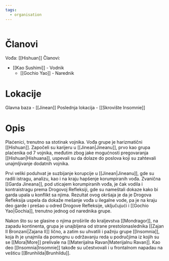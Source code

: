 ```yaml
---
tags:
  - organisation
---
```

```table-of-contents
```

# Članovi

Vođa: [[Hishuan]]
Članovi:
- [[Kao Sushimi]] - Vodnik
	- [[Gochio Yao]] - Narednik

# Lokacije

Glavna baza - [[Jinean]]
Poslednja lokacija - [[Skrovište Insomnie]]

# Opis

Plaćenici, trenutno sa stotinak vojnika. Vođa grupe je harizmatični [[Hishuan]]. Započeli su karijeru u [[Jinean|Jineanu]], prvo kao grupa plaćenika od 7 vojnika, međutim zbog jake mogućnosti pregovaranja [[Hishuan|Hishuana]], uspevali su da dolaze do poslova koji su zahtevali unajmljivanje dodatnih vojnika.

Prvi veliki poduhvat je suzbijanje korupcije u [[Jinean|Jineanu]], gde su radili istragu, analizu, kao i na kraju hapšenje korumpiranih vođa. Zvanična [[Garda Jineana]], pod uticajem korumpiranih vođa, je čak vodila i kontraistragu prema Drogovoj Refleksiji, gde su nameštali dokaze kako bi garda upala u konflikt sa njima. Rezultat ovog okršaja je da je Drogova Refleksija uspela da dokaže mešanje vođa u ilegalne vode, pa je na kraju deo garde i prešao u odred Drogove Refleksije, uključujući i [[Gochio Yao|Gochia]], trenutno jednog od narednika grupe.

Nakon što su se glasine o njima proširile do kraljevstva [[Mondragor]], na zapadu kontinenta, grupa je unajbljena od strane prestolonaslednika [[Zajan II Bronzani|Zajana II]] lično, a zatim su uhvatili i pažnju grupe [[Insomnia]], koja ih je unajmila da pomognu u održavanju reda u područjima iz kojih su se [[Mora|More]] prelivale na [[Materijalna Ravan|Materijalnu Ravan]]. Kao deo [[Insomnia|Insomnie]] takođe su učestvovali i u frontalnom napadau na vešticu [[Brunhilda|Brunhildu]].
